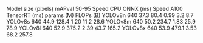 Model	size
(pixels)	mAPval
50-95	Speed
CPU ONNX
(ms)	Speed
A100 TensorRT
(ms)	params
(M)	FLOPs
(B)
YOLOv8n	640	37.3	80.4	0.99	3.2	8.7
YOLOv8s	640	44.9	128.4	1.20	11.2	28.6
YOLOv8m	640	50.2	234.7	1.83	25.9	78.9
YOLOv8l	640	52.9	375.2	2.39	43.7	165.2
YOLOv8x	640	53.9	479.1	3.53	68.2	257.8
